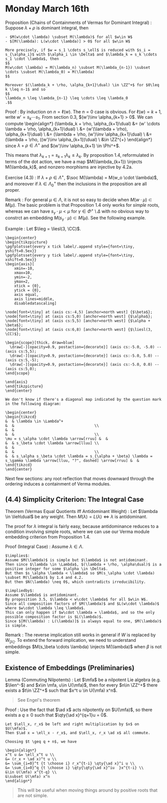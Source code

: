 # Monday March 16th

Proposition (Chains of Containments of Vermas for Dominant Integral)
:   Suppose $\lambda + \rho$ is dominant integral, then

    - $M(w\cdot \lambda) \subset M(\lambda)$ for all $w\in W$
    - $[M(\lambda): L(w\cdot \lambda)] > 0$ for all $w\in W$

    More precisely, if $w = s_1 \cdots s_\ell$ is reduced with $s_i = s_{\alpha_i}$ with $\alpha_i \in \Delta$ and $\lambda_k = s_k \cdots s_1 \cdot \lambda$, then
    $$
    M(w\cdot \lambda) = M(\lambda_n) \subset M(\lambda_{n-1}) \subset \cdots \subset M(\lambda_0) = M(\lambda)
    $$

    Moreover $(\lambda_k + \rho, \alpha_{k+1}\dual) \in \ZZ^+$ for $0\leq k \leq n-1$ and so
    $$
    \lambda_n \leq \lambda_{n-1} \leq \cdots \leq \lambda_0
    .$$

Proof
: By induction on $n = \ell(w)$.
  The $n=0$ case is obvious.
  For $\ell(w) = k+1$, write $w'= s_k \cdots s_1$.
  From section 0.3, $(w')\inv \alpha_{k+1} > 0$.
  We can compute
  \begin{align*}
  (\lambda_k + \rho, \alpha_{k+1}\dual)
  &= (w' \cdots \lambda + \rho, \alpha_{k+1}\dual) \\
  &= (w'(\lambda + \rho), \alpha_{k+1}\dual) \\
  &= (\lambda + \rho, (w')\inv \alpha_{k+1}\dual) \\
  &= (\lambda + \rho, ((w')\inv \alpha_{k+1})\dual) \\
  &\in \ZZ^{+}
  \end{align*}
  since $\lambda + \rho \in \Lambda^+$ and $(w')\inv \alpha_{k+1} \in \Phi^+$.


  This means that $\lambda_{k+1} = s_{k+1} \lambda_k \leq \lambda_k$.
  By proposition 1.4, reformulated in terms of the dot action, we have a map $M(\lambda_{k+1}) \injects M(\lambda_k)$, and nonzero morphisms are injective by 4.2a.



Exercise (4.3)
: If $\lambda + \rho \in \Lambda^+$, $\soc M(\lambda) = M(w_o \cdot \lambda)$, and moreover if $\lambda \in \Lambda_0^+$ then the inclusions in the proposition are all proper.


Remark
: For general $\mu \in \Lambda$, it is not so easy to decide when $M(w\cdot \mu) \subset M(\mu)$.
  The basic problem is that Proposition 1.4 only works for *simple* roots, whereas we can have $s_\gamma \cdot \mu < \mu$ for $\gamma \in \Phi^+\setminus \Delta$ with no obvious way to constrct an embedding
  $M(s_\gamma \cdot \mu) \subset M(\mu)$.
  See the following example.

Example
: Let $\lieg = \liesl(3, \CC)$.

    \begin{center}
    \begin{tikzpicture}
    \pgfplotsset{every x tick label/.append style={font=\tiny, yshift=0.5ex}}
    \pgfplotsset{every y tick label/.append style={font=\tiny, xshift=0.5ex}}
    \begin{axis}[
        xmin=-10,
        xmax=10,
        ymin=-2,
        ymax=2,
        xtick = {0},
        ytick = {0},
        axis equal,
        axis lines=middle,
        disabledatascaling]

    \node[font=\tiny] at (axis cs:-4,5) [anchor=north west] {$\beta$};
    \node[font=\tiny] at (axis cs:5,0) [anchor=north west] {$\alpha$};
    \node[font=\tiny] at (axis cs:5,5) [anchor=north west] {$\alpha + \beta$};
    \node[font=\tiny] at (axis cs:6,8) [anchor=north west] {$\liesl(3, \CC)$};

    \begin{scope}[thick, draw=blue]
      \draw[-][opacity=0.9, postaction={decorate}] (axis cs:-5.0, -5.0) -- (axis cs:5,5);
      \draw[-][opacity=0.9, postaction={decorate}] (axis cs:-5.0, 5.0) -- (axis cs:5,-5);
      \draw[-][opacity=0.9, postaction={decorate}] (axis cs:-5.0, 0.0) -- (axis cs:5,0);
    \end{scope}

    \end{axis}
    \end{tikzpicture}
    \end{center}

    We don't know if there's a diagonal map indicated by the question mark in the following diagram:

    \begin{center}
    \begin{tikzcd}
    &  & \lambda \in \Lambda^+                                                                                                 &  &                                    \\
    &  &                                                                                                                       &  &                                    \\
    \mu = s_\alpha \cdot \lambda \arrow[rruu] &  &                                                                                                                       &  & s_\beta \cdot \lambda \arrow[lluu] \\
    &  &                                                                                                                       &  &                                    \\
    &  & s_\alpha s_\beta \cdot \lambda = s_{\alpha + \beta} \lambda = s_\gamma \lambda \arrow[lluu, "?", dashed] \arrow[rruu] &  &
    \end{tikzcd}
    \end{center}


Next few sections: any root reflection that moves downward through the ordering induces a containment of Verma modules.

## (4.4) Simplicity Criterion: The Integral Case

Theorem (Vermas Equal Quotients iff Antidominant Weight)
: Let $\lambda \in \lieh\dual$ be any weight.
  Then $M(\lambda) = L(\lambda) \iff \lambda$ is antidominant.

The proof for $\lambda$ integral is fairly easy, because antidominance reduces to a condition involving simple roots, where we can use our Verma module embedding criterion from Proposition 1.4.

Proof (Integral Case)
:   Assume $\lambda \in \Lambda$.

    $\implies$:
    Assume $M(\lambda)$ is simple but $\lambda$ is not antidominant.
    Then since $\lambda \in \Lambda$, $(\lambda + \rho, \alpha\dual)$ is a positive integer for some $\alpha \in \Delta$.
    But then $s_\alpha \lambda < \lambda$ so $M(s_\alpha \cdot \lambda) \subset M(\lambda)$ by 1.4 and 4.2.
    But then $N(\lambda) \neq 0$, which contradicts irreducibility.

    $\impliedby$:
    Assume $\lambda$ is antidominant.
    By proposition 3.5, $\lambda < w\cdot \lambda$ for all $w\in W$.
    Since all composition factors of $M(\lambda)$ and $L(w\cdot \lambda)$ where $w\cdot \lambda \leq \lambda$.
    This can only happen if $w\cdot \lambda = \lambda$, and so the only possible composition factor is $L(\lambda)$.
    Since $[M(\lambda) : L(\lambda)]$ is always equal to one, $M(\lambda)$ is simple.

Remark
: The reverse implication still works in general if $W$ is replaced by $W_{[\lambda]}$.
To extend the forward implication, we need to understand embeddings $M(s_\beta \cdots \lambda) \injects M(\lambda)$ when $\beta$ is not simple.

## Existence of Embeddings (Preliminaries)


Lemma (Commuting Nilpotents)
: Let $\mfa$ be a nilpotent Lie algebra (e.g. $\lien^-$) and $x\in \mfa, u\in U(\mfa)$, then for every $n\in \ZZ^+$ there exists a $t\in \ZZ^+$ such that $x^t u \in U(\mfa) x^n$.

> See Engel's theorem


Proof
:   Use the fact that $\ad x$ acts nilpotently on $U(\mfa)$, so there exists a $q\geq 0$ such that $\qty{\ad x}^{q+1}u = 0$.

    Let $\ell_x, r_x$ be left and right multiplication by $x$ on $U(\mfa)$.
    Then $\ad x = \ell_x - r_x$, and $\ell_x, r_x \ad x$ all commute.

    Choosing $t \geq q + n$, we have

    \begin{align*}
    x^t u &= \ell_x^t u \\
    &= (r_x + \ad x)^t u \\
    &= \sum_{i=0}^t {t \choose i} r_x^{t-i} \qty{\ad x}^i u \\
    &= \sum_{i=0}^q {t \choose i} \qty{\qty{\ad x}^iu  }x^{t-i} \\
    &\in U(\mfa) x^{t-q} \\
    &\subset U(\mfa) x^n
    \end{align*}

> This will be useful when moving things around by positive roots that are not simple.
